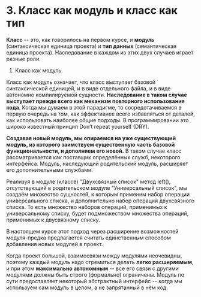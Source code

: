# 3. Класс как модуль и класс как тип

**Класс** -- это, как говорилось на первом курсе, и **модуль** (синтаксическая единица проекта) и **тип данных** (семантическая единица проекта). Наследование в каждом из этих двух случаев играет разные роли.

1. Класс как модуль.

Класс как модуль означает, что класс выступает базовой синтаксической единицей, и в виде отдельного файла, и в виде автономно компилируемой сущности. **Наследование в таком случае выступает прежде всего как механизм повторного использования кода**. Когда мы думаем в этой парадигме, то сосредотачиваемся в первую очередь на том, как эффективнее всего избавляться от деталей, как использовать наиболее общие подходы. В программировании это широко известный принцип Don’t repeat yourself (DRY).

**Создавая новый модуль, мы опираемся на уже существующий модуль, из которого заимствуем существенную часть базовой функциональности, и дополняем его новой.** В таком случае класс рассматривается как поставщик определённых служб, некоторого интерфейса. Модуль, наследующий родительский модуль, расширяет его дополнительными службами.

Реализуя в модуле (классе) "Двухсвязный список" метод left(), отсутствующий в родительском модуле "Универсальный список", мы создаём множество сущностей, к которым применим набор операции универсального списка, и дополнительно набор операций двухсвязного списка. То есть множество наборов операций, применимых к универсальному списку, будет подмножеством множества операций, применимых к двусвязному списку.

В настоящем курсе этот подход через расширение возможностей модуля-предка предлагается считать единственным способом добавления новых модулей в проект.

Когда проект большой, взаимосвязи между модулями неочевидны, поэтому каждый модуль надо стремиться делать **легко расширяемым**, и при этом **максимально автономным** -- все его связи с другими модулями должны быть строго (формально) ограничены. Модуль по сути предоставляет некоторый абстрактный интерфейс -- когда мы используем сам модуль в целом, а не запрятанный в нём код.
